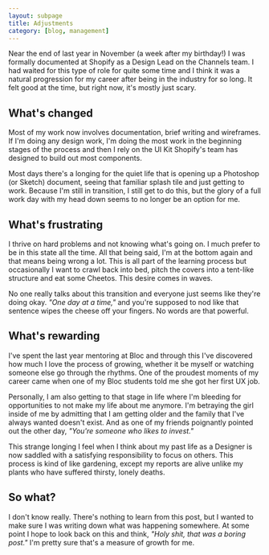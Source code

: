 ```yaml
---
layout: subpage
title: Adjustments
category: [blog, management]
---
```

Near the end of last year in November (a week after my birthday!) I was formally documented at Shopify as a Design Lead on the Channels team. I had waited for this type of role for quite some time and I think it was a natural progression for my career after being in the industry for so long. It felt good at the time, but right now, it's mostly just scary.

## What's changed

Most of my work now involves documentation, brief writing and wireframes. If I'm doing any design work, I'm doing the most work in the beginning stages of the process and then I rely on the UI Kit Shopify's team has designed to build out most components.

Most days there's a longing for the quiet life that is opening up a Photoshop (or Sketch) document, seeing that familiar splash tile and just getting to work. Because I'm still in transition, I still get to do this, but the glory of a full work day with my head down seems to no longer be an option for me.

## What's frustrating

I thrive on hard problems and not knowing what's going on. I much prefer to be in this state all the time. All that being said, I'm at the bottom again and that means being wrong a lot. This is all part of the learning process but occasionally I want to crawl back into bed, pitch the covers into a tent-like structure and eat some Cheetos. This desire comes in waves.

No one really talks about this transition and everyone just seems like they're doing okay. <em>"One day at a time,"</em> and you're supposed to nod like that sentence wipes the cheese off your fingers. No words are that powerful.

## What's rewarding

I've spent the last year mentoring at Bloc and through this I've discovered how much I love the process of growing, whether it be myself or watching someone else go through the rhythms. One of the proudest moments of my career came when one of my Bloc students told me she got her first UX job.

Personally, I am also getting to that stage in life where I'm bleeding for opportunities to not make my life about me anymore. I'm betraying the girl inside of me by admitting that I am getting older and the family that I've always wanted doesn't exist. And as one of my friends poignantly pointed out the other day, <em>"You're someone who likes to invest."</em>

This strange longing I feel when I think about my past life as a Designer is now saddled with a satisfying responsibility to focus on others. This process is kind of like gardening, except my reports are alive unlike my plants who have suffered thirsty, lonely deaths.

## So what?

I don't know really. There's nothing to learn from this post, but I wanted to make sure I was writing down what was happening somewhere. At some point I hope to look back on this and think, <em>"Holy shit, that was a boring post."</em> I'm pretty sure that's a measure of growth for me.